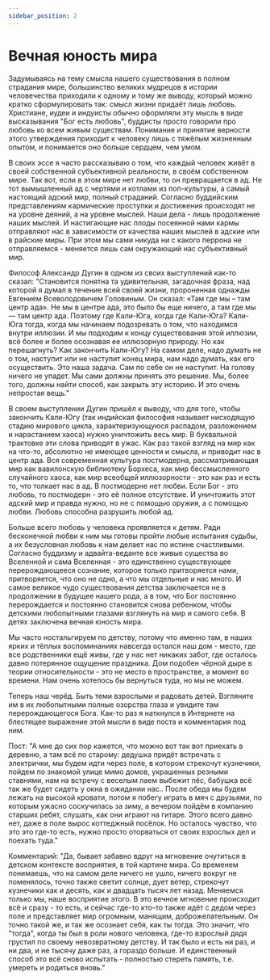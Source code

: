 ```yaml
---
sidebar_position: 2
---
```


# Вечная юность мира

Задумываясь на тему смысла нашего существования в полном страдания мире, большинство великих мудрецов в истории человечества приходили к одному и тому же выводу, который можно кратко сформулировать так: смысл жизни придаёт лишь любовь. Христиане, иудеи и индуисты обычно оформляли эту мысль в виде высказывания "Бог есть любовь", буддисты просто говорили про любовь ко всем живым существам. Понимание и принятие верности этого утверждения приходит к человеку лишь с тяжёлым жизненным опытом, и понимается оно больше сердцем, чем умом.

В своих эссе я часто рассказываю о том, что каждый человек живёт в своей собственной субъективной реальности, в своём собственном мире. Так вот, если в этом мире нет любви, то он превращается в ад. Не тот вымышленный ад с чертями и котлами из поп-культуры, а самый настоящий адский мир, полный страданий. Согласно буддийским представлениям кармические проступки и достижения происходят не на уровне деяний, а на уровне мыслей. Наши дела - лишь продолжение наших мыслей. И настигающие нас плоды посеянной нами кармы отправляют нас в зависимости от качества наших мыслей в адские или в райские миры. При этом мы сами никуда ни с какого перрона не отправляемся - меняется лишь сам окружающий нас субъективный мир.

Философ Александр Дугин в одном из своих выступлений как-то сказал: "Становится понятна та удивительная, загадочная фраза, над которой я думал в течение всей своей жизни, пророненная однажды Евгением Всеволодовичем Головиным. Он сказал: «Там где мы – там центр ада». Не мы в центре ада, это было бы еще ничего, а там где мы — там центр ада. Поэтому где Кали-Юга, когда где Кали-Юга? Кали-Юга тогда, когда мы начинаем подозревать о том, что находимся внутри иллюзии. И мы подходим к концу существования этой иллюзии, всё более и более осознавая ее иллюзорную природу. Но как перешагнуть? Как закончить Кали-Югу? На самом деле, надо думать не о том, наступит или не наступит конец мира, нам надо думать, как его осуществить. Это наша задача. Сам по себе он не наступит. На голову ничего не упадет. Мы сами должны принять это решение. Мы, более того, должны найти способ, как закрыть эту историю. И это очень непростая вещь."

В своем выступлении Дугин пришёл к выводу, что для того, чтобы закончить Кали-Югу (так индийская философия называет нисходящую стадию мирового цикла, характеризующуюся распадом, разложением и нарастанием хаоса) нужно уничтожить весь мир. В буквальной трактовке эти слова приводят в ужас. Как раз такой взгляд на мир как на что-то, абсолютно не имеющее ценности и смысла, и приводит нас в центр ада. Вся современная культура постмодерна, рассматривающая мир как вавилонскую библиотеку Борхеса, как мир бессмысленного случайного хаоса, как мир всеобщей иллюзорности - это как раз и есть то, что толкает нас в ад. В постмодерне нет любви. Если Бог - это любовь, то постмодерн - это её полное отсутствие. И уничтожить этот адский мир и правда нужно, но не с помощью оружия, а с помощью любви. Любовь способна разрушить любой ад.

Больше всего любовь у человека проявляется к детям. Ради бесконечной любви к ним мы готовы пройти любые испытания судьбы, а их безусловная любовь к нам делает нас по истине счастливыми. Согласно буддизму и адвайта-веданте все живые существа во Вселенной и сама Вселенная - это единственно существующее перерождающееся сознание, которое только притворяется нами, притворяется, что оно не одно, а что мы отдельные и нас много. И самое великое чудо существования детства заключается не в продолжении в будущее нашего рода, а в том, что Бог постоянно перерождается и постоянно становится снова ребенком, чтобы детскими любопытными глазами взглянуть на мир и самого себя. В детях заключена вечная юность мира.

Мы часто ностальгируем по детству, потому что именно там, в наших ярких и тёплых воспоминаниях навсегда остался наш дом - место, где все родственники ещё живы, где у нас нет никаких забот, где осталось давно потерянное ощущение праздника. Дом подобен чёрной дыре в теории относительности - это не место в пространстве, а момент во времени. Нам очень хотелось бы вернуться туда, но мы не можем.

Теперь наш черёд. Быть теми взрослыми и радовать детей. Взгляните им в их любопытными полные озорства глаза и увидите там перерождающегося Бога. Как-то раз я наткнулся в Интернете на блестящее выражение этой мысли в виде поста и комментария под ним.

Пост:
"А мне до сих пор кажется, что можно вот так вот приехать в деревню, а там всё по старому: дедушка придёт встречать с электрички, мы будем идти через поле, в котором стрекочут кузнечики, пойдем по знакомой улице мимо домов, украшенных резными ставнями, нам на встречу с веселым лаем выбежит пёс, бабушка всё так же будет сидеть у окна в ожидании нас.. После обеда мы будем лежать на высокой кровати, потом я побегу играть в мяч с друзьями, по которым ужасно соскучилась за зиму, а вечером пойдём в компанию старших ребят, слушать, как они играют на гитаре. Этого всего давно нет, даже в поле вырос коттеджный посёлок. Но осталось чувство, что это это где-то есть, нужно просто оторваться от своих взрослых дел и поехать туда."

Комментарий:
"Да, бывает забавно вдруг на мгновение очутиться в детском контексте восприятия, в той картине мира. Со временем понимаешь, что на самом деле ничего не ушло, ничего вокруг не поменялось, точно также светит солнце, дует ветер, стрекочут кузнечики как и десять, как и двадцать тысяч лет назад. Меняемся только мы, наше восприятие этого. В это вечное мгновение происходит всё и сразу - то есть, и сейчас где-то кто-то также идёт с дедом через поле и представляет мир огромным, манящим, доброжелательным. Он точно такой же, и так же осознает себя, как ты тогда. Это значит, что "тогда", когда ты был в роли нового человека, где-то взрослый дядя грустил по своему невозвратному детству. И так было и есть ни раз, и ни два, и не тысячу даже раз, а гораздо больше. И единственный способ это всё сново испытать - полностью стереть память, т.е. умереть и родиться вновь."
